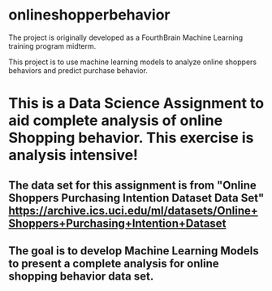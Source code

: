# onlineshopperbehavior

The project is originally developed as a FourthBrain Machine Learning training program midterm. 

This project is to use machine learning models to analyze online shoppers behaviors and predict purchase behavior. 

# This is a Data Science Assignment to aid complete analysis of online Shopping behavior. This exercise is analysis intensive!

## The data set for this assignment is from "Online Shoppers Purchasing Intention Dataset Data Set" https://archive.ics.uci.edu/ml/datasets/Online+Shoppers+Purchasing+Intention+Dataset
## The goal is to develop Machine Learning Models to present a complete analysis for online shopping behavior data set.
